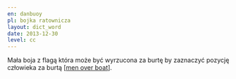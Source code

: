 ```yaml
---
en: danbuoy
pl: bojka ratownicza
layout: dict_word
date: 2013-12-30
level: cc
---
```


Mała boja z flagą która może być wyrzucona za burtę by zaznaczyć pozycję człowieka za burtą [[men over boat](/dict/distress/men-over-board.html)]. 
